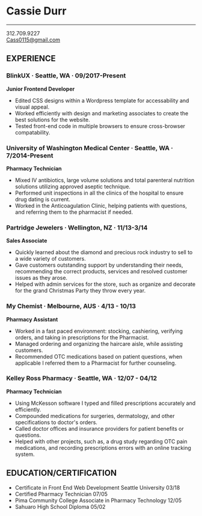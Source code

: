 # Cassie Durr
-------------
312.709.9227 </br>
Cass0115@gmail.com

## EXPERIENCE

### BlinkUX · Seattle, WA · 09/2017-Present

**Junior Frontend Developer**


* Edited CSS designs within a Wordpress template for accessability and visual appeal. 
* Worked efficiently with design and marketing associates to create the best solutions for the website.
* Tested front-end code in multiple browsers to ensure cross-browser compatability.

### University of Washington Medical Center · Seattle, WA · 7/2014-Present

**Pharmacy Technician**


* Mixed IV antibiotics, large volume solutions and total parenteral nutrition solutions
utilizing approved aseptic technique.
* Performed unit inspections in all the clinics of the hospital to ensure drug dating is current.
* Worked in the Anticoagulation Clinic, helping patients with questions, and referring them to the pharmacist if needed.


### Partridge Jewelers · Wellington, NZ · 11/13-3/14

**Sales Associate**


- Quickly learned about the diamond and precious rock industry to sell to a wide variety of customers.
- Gave customers outstanding support by understanding their needs, recommending the correct products, 
services and resolved customer issues as they arose.
- Helped with admin services for the store, such as organize and decorate for the grand Christmas Party they
throw every year.


### My Chemist · Melbourne, AUS · 4/13 - 10/13

**Pharmacy Assistant**


- Worked in a fast paced environment: stocking, cashiering, verifying orders, and taking 
in prescriptions for the Pharmacist.
- Managed ordering and organizing the haircare aisle, while assisting customers.
- Recommended OTC medications based on patient questions, when applicable I referred them 
to a Pharmacist for further counseling.


### Kelley Ross Pharmacy · Seattle, WA · 12/07 - 04/12

**Pharmacy Technician**


- Using McKesson software I typed and filled prescriptions accurately and efficiently.
- Compounded medications for surgeries, dermatology, and other specifications to doctor's orders.
- Called doctor offices and insurance providers for patient benefits or questions.
- Helped with other projects, such as, a drug study regarding OTC pain medications, 
and recording prescriptions errors with an online tracking system.

## EDUCATION/CERTIFICATION

- Certificate in Front End Web Development Seattle University 03/18
- Certified Pharmacy Technician 07/05 
- Pima Community College Associate in Pharmacy Technology 12/05 
- Sahuaro High School Diploma 05/02 
